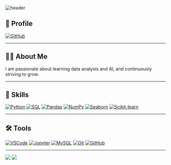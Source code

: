 ![header](https://capsule-render.vercel.app/api?type=waving&color=gradient&height=200&text=Jiyeon's%20GitHub&fontSize=50&fontColor=ffffff)


## 🔗 Profile
[![GitHub](https://img.shields.io/badge/GitHub-181717?style=flat-square&logo=github&logoColor=white)](https://github.com/jiyeon22)

---

## 👩‍💻 About Me
I am passionate about learning data analysis and AI, and continuously striving to grow.

---

## 🚀 Skills
[![Python](https://img.shields.io/badge/Python-3776AB?style=flat-square&logo=python&logoColor=white)]()
[![SQL](https://img.shields.io/badge/SQL-4479A1?style=flat-square&logo=mysql&logoColor=white)]()
[![Pandas](https://img.shields.io/badge/Pandas-150458?style=flat-square&logo=pandas&logoColor=white)]()
[![NumPy](https://img.shields.io/badge/NumPy-013243?style=flat-square&logo=numpy&logoColor=white)]()
[![Seaborn](https://img.shields.io/badge/Seaborn-76B7B2?style=flat-square&logo=seaborn&logoColor=white)]()
[![Scikit-learn](https://img.shields.io/badge/Scikit--learn-F7931E?style=flat-square&logo=scikitlearn&logoColor=white)]()

---

## 🛠️ Tools
[![VSCode](https://img.shields.io/badge/VSCode-007ACC?style=flat-square&logo=visualstudiocode&logoColor=white)]()
[![Jupyter](https://img.shields.io/badge/Jupyter-F37626?style=flat-square&logo=jupyter&logoColor=white)]()
[![MySQL](https://img.shields.io/badge/MySQL-4479A1?style=flat-square&logo=mysql&logoColor=white)]()
[![Git](https://img.shields.io/badge/Git-F05032?style=flat-square&logo=git&logoColor=white)]()
[![GitHub](https://img.shields.io/badge/GitHub-181717?style=flat-square&logo=github&logoColor=white)]()

---


<img src="https://github-readme-stats.vercel.app/api?username=jiyeon22&theme=tokyonight&show_icons=true">
<img src="https://github-readme-stats.vercel.app/api/top-langs/?username=jiyeon22&layout=compact"><br><br>


<!--
**jiyeon22/jiyeon22** is a ✨ _special_ ✨ repository because its `README.md` (this file) appears on your GitHub profile.

Here are some ideas to get you started:

- 🔭 I’m currently working on ...
- 🌱 I’m currently learning ...
- 👯 I’m looking to collaborate on ...
- 🤔 I’m looking for help with ...
- 💬 Ask me about ...
- 📫 How to reach me: ...
- 😄 Pronouns: ...
- ⚡ Fun fact: ...
-->
